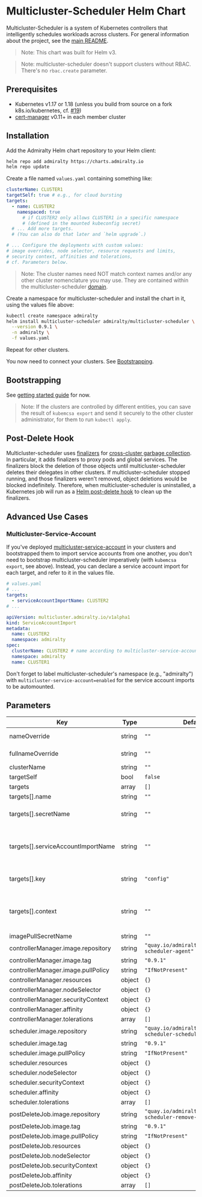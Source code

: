 # Multicluster-Scheduler Helm Chart

Multicluster-Scheduler is a system of Kubernetes controllers that intelligently schedules workloads across clusters. For general information about the project, see the [main README](../../README.md).

> Note: This chart was built for Helm v3.

> Note: multicluster-scheduler doesn't support clusters without RBAC. There's no `rbac.create` parameter.

## Prerequisites

- Kubernetes v1.17 or 1.18 (unless you build from source on a fork k8s.io/kubernetes, cf. [#19](https://github.com/admiraltyio/multicluster-scheduler/issues/19))
- [cert-manager](https://cert-manager.io/docs/installation/kubernetes/) v0.11+ in each member cluster

## Installation

Add the Admiralty Helm chart repository to your Helm client:

```sh
helm repo add admiralty https://charts.admiralty.io
helm repo update
```

Create a file named `values.yaml` containing something like:

```yaml
clusterName: CLUSTER1
targetSelf: true # e.g., for cloud bursting
targets:
  - name: CLUSTER2
    namespaced: true
      # if CLUSTER2 only allows CLUSTER1 in a specific namespace
      # (defined in the mounted kubeconfig secret)
  # ... Add more targets.
  # (You can also do that later and `helm upgrade`.)

# ... Configure the deployments with custom values:
# image overrides, node selector, resource requests and limits,
# security context, affinities and tolerations,
# cf. Parameters below.
```

> Note: The cluster names need NOT match context names and/or any other cluster nomenclature you may use. They are contained within the multicluster-scheduler [domain](https://en.wikipedia.org/wiki/Domain-driven_design).

Create a namespace for multicluster-scheduler and install the chart in it, using the values file above:

```sh
kubectl create namespace admiralty
helm install multicluster-scheduler admiralty/multicluster-scheduler \
  --version 0.9.1 \
  -n admiralty \
  -f values.yaml
```

Repeat for other clusters.

You now need to connect your clusters. See [Bootstrapping](#bootstrapping).

## Bootstrapping

See [getting started guide](../../README.md#getting-started) for now.

> Note: If the clusters are controlled by different entities, you can save the result of `kubemcsa export` and send it securely to the other cluster administrator, for them to run `kubectl apply`.

## Post-Delete Hook

Multicluster-scheduler uses [finalizers](https://kubernetes.io/docs/tasks/access-kubernetes-api/custom-resources/custom-resource-definitions/#finalizers) for [cross-cluster garbage collection](https://twitter.com/adrienjt/status/1199467878015066112). In particular, it adds finalizers to proxy pods and global services. The finalizers block the deletion of those objects until multicluster-scheduler deletes their delegates in other clusters. If multicluster-scheduler stopped running, and those finalizers weren't removed, object deletions would be blocked indefinitely. Therefore, when multicluster-scheduler is uninstalled, a Kubernetes job will run as a [Helm post-delete hook](https://helm.sh/docs/topics/charts_hooks/) to clean up the finalizers.

## Advanced Use Cases

### Multicluster-Service-Account

If you've deployed [multicluster-service-account](https://github.com/admiraltyio/multicluster-service-account) in your clusters and bootstrapped them to import service accounts from one another, you don't need to bootstrap multicluster-scheduler imperatively (with `kubemcsa export`, see above). Instead, you can declare a service account import for each target, and refer to it in the values file.

```yaml
# values.yaml
# ...
targets:
  - serviceAccountImportName: CLUSTER2
# ...
```

```yaml
apiVersion: multicluster.admiralty.io/v1alpha1
kind: ServiceAccountImport
metadata:
  name: CLUSTER2
  namespace: admiralty
spec:
  clusterName: CLUSTER2 # name according to multicluster-service-account
  namespace: admiralty
  name: CLUSTER1
```

Don't forget to label multicluster-scheduler's namespace (e.g., "admiralty") with `multicluster-service-account=enabled` for the service account imports to be automounted.

## Parameters

| Key | Type | Default | Comment |
| --- | --- | --- | --- |
| nameOverride | string | `""` | Override chart name in object names and labels |
| fullnameOverride | string | `""` | Override chart and release names in object names |
| clusterName | string | `""` | required |
| targetSelf | bool | `false` |  |
| targets | array | `[]` |  |
| targets[].name | string | `""` | required |
| targets[].secretName | string | `""` | either secretName or serviceAccountImportName must be set |
| targets[].serviceAccountImportName | string | `""` | either secretName or serviceAccountImportName must be set, cf. [Multicluster-Service-Account](#multicluster-service-account) |
| targets[].key | string | `"config"` | if using a custom kubeconfig secret, override the secret key |
| targets[].context | string | `""` | if using a custom kubeconfig secret, with multiple contexts, override the kubeconfig's current context |
| imagePullSecretName | string | `""` |  |
| controllerManager.image.repository | string | `"quay.io/admiralty/multicluster-scheduler-agent"` |  |
| controllerManager.image.tag | string | `"0.9.1"` |  |
| controllerManager.image.pullPolicy | string | `"IfNotPresent"` |  |
| controllerManager.resources | object | `{}` |  |
| controllerManager.nodeSelector | object | `{}` |  |
| controllerManager.securityContext | object | `{}` |  |
| controllerManager.affinity | object | `{}` |  |
| controllerManager.tolerations | array | `[]` |  |
| scheduler.image.repository | string | `"quay.io/admiralty/multicluster-scheduler-scheduler"` |  |
| scheduler.image.tag | string | `"0.9.1"` |  |
| scheduler.image.pullPolicy | string | `"IfNotPresent"` |  |
| scheduler.resources | object | `{}` |  |
| scheduler.nodeSelector | object | `{}` |  |
| scheduler.securityContext | object | `{}` |  |
| scheduler.affinity | object | `{}` |  |
| scheduler.tolerations | array | `[]` |  |
| postDeleteJob.image.repository | string | `"quay.io/admiralty/multicluster-scheduler-remove-finalizers"` |  |
| postDeleteJob.image.tag | string | `"0.9.1"` |  |
| postDeleteJob.image.pullPolicy | string | `"IfNotPresent"` |  |
| postDeleteJob.resources | object | `{}` |  |
| postDeleteJob.nodeSelector | object | `{}` |  |
| postDeleteJob.securityContext | object | `{}` |  |
| postDeleteJob.affinity | object | `{}` |  |
| postDeleteJob.tolerations | array | `[]` |  |
